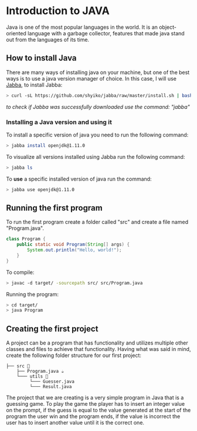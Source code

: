 # Introduction to JAVA

Java is one of the most popular languages in the world.
It is an object-oriented language with a garbage collector, features that made
java stand out from the languages of its time.

## How to install Java

There are many ways of installing java on your machine, but one of the best ways is to
use a java version manager of choice. In this case, I will use [Jabba](https://github.com/shyiko/jabba), to install Jabba:

```bash
> curl -sL https://github.com/shyiko/jabba/raw/master/install.sh | bash && . ~/.jabba/jabba.sh
```

_to check if Jabba was successfully downloaded use the command: "jabba"_

### Installing a Java version and using it

To install a specific version of java you need to run the following command:

```bash
> jabba install openjdk@1.11.0
```

To visualize all versions installed using Jabba run the following command:

```bash
> jabba ls
```

To **use** a specific installed version of java run the command:

```bash
> jabba use openjdk@1.11.0
```

## Running the first program

To run the first program create a folder called "src" and create a file named "Program.java".

```java
class Program {
    public static void Program(String[] args) {
        System.out.println("Hello, world!");
    }
}
```

To compile:

```bash
> javac -d target/ -sourcepath src/ src/Program.java
```

Running the program:

```bash
> cd target/
> java Program
```

## Creating the first project

A project can be a program that has functionality and utilizes multiple other classes and
files to achieve that functionality. Having what was said in mind, create the following folder
structure for our first project:

```
├── src 📂
    ├── Program.java ☕
    └─── utils 📂
         └─── Guesser.java
         └─── Result.java
```

The project that we are creating is a very simple program in Java that is a guessing game.
To play the game the player has to insert an integer value on the prompt,
if the guess is equal to the value generated at the start of the program the user win
and the program ends, if the value is incorrect the user has to insert another value until it is the correct one.
